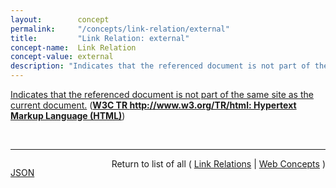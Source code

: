 ```yaml
---
layout:        concept
permalink:     "/concepts/link-relation/external"
title:         "Link Relation: external"
concept-name:  Link Relation
concept-value: external
description: "Indicates that the referenced document is not part of the same site as the current document."
---
```


[Indicates that the referenced document is not part of the same site as the current document.](https://www.w3.org/TR/html/links.html#link-type-external "Read documentation for Link Relation &#34;external&#34;") (**[W3C TR http://www.w3.org/TR/html: Hypertext Markup Language (HTML)](/specs/W3C/TR/html "This specification defines the 5th major version, second minor revision of the core language of the World Wide Web: the Hypertext Markup Language (HTML). In this version, new features continue to be introduced to help Web application authors, new elements continue to be introduced based on research into prevailing authoring practices, and special attention continues to be given to defining clear conformance criteria for user agents in an effort to improve interoperability.")**)

<br/>
<hr/>

<p style="float : left"><a href="./external.json" title="JSON representing this particular Web Concept value">JSON</a></p>
<p style="text-align: right">Return to list of all ( <a href="../link-relation/">Link Relations</a> | <a href="../">Web Concepts</a> )</p>
